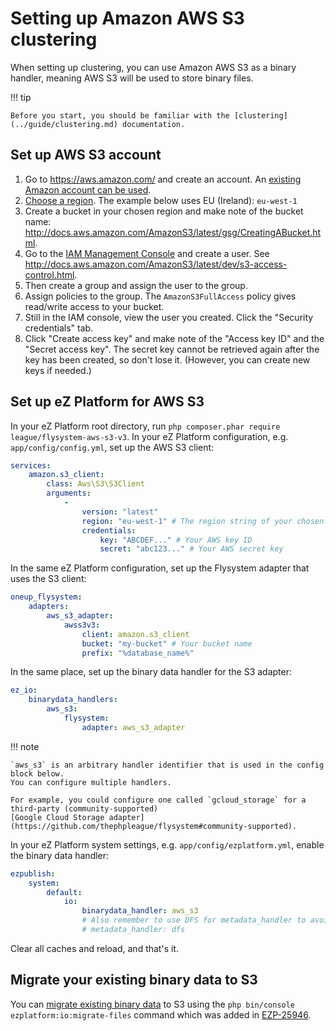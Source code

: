 # Setting up Amazon AWS S3 clustering

When setting up clustering, you can use Amazon AWS S3 as a binary handler,
meaning AWS S3 will be used to store binary files.

!!! tip

    Before you start, you should be familiar with the [clustering](../guide/clustering.md) documentation.

## Set up AWS S3 account

1.  Go to <https://aws.amazon.com/> and create an account.
An [existing Amazon account can be used](http://docs.aws.amazon.com/AmazonS3/latest/gsg/SigningUpforS3.html).
1.  [Choose a region](http://docs.aws.amazon.com/storagegateway/latest/userguide/available-regions-intro.html).
The example below uses EU (Ireland): `eu-west-1`
1.  Create a bucket in your chosen region and make note of the bucket name:
<http://docs.aws.amazon.com/AmazonS3/latest/gsg/CreatingABucket.html>.
1.  Go to the [IAM Management Console](https://console.aws.amazon.com/iam/home#/users) and create a user.
See <http://docs.aws.amazon.com/AmazonS3/latest/dev/s3-access-control.html>.
1.  Then create a group and assign the user to the group.
1.  Assign policies to the group. The `AmazonS3FullAccess` policy gives read/write access to your bucket.
1.  Still in the IAM console, view the user you created. Click the "Security credentials" tab.
1.  Click "Create access key" and make note of the "Access key ID" and the "Secret access key".
The secret key cannot be retrieved again after the key has been created, so don't lose it.
(However, you can create new keys if needed.)

## Set up eZ Platform for AWS S3

In your eZ Platform root directory, run `php composer.phar require league/flysystem-aws-s3-v3`.
In your eZ Platform configuration, e.g. `app/config/config.yml`, set up the AWS S3 client:

``` yaml
services:
    amazon.s3_client:
        class: Aws\S3\S3Client
        arguments:
            -
                version: "latest"
                region: "eu-west-1" # The region string of your chosen region
                credentials:
                    key: "ABCDEF..." # Your AWS key ID
                    secret: "abc123..." # Your AWS secret key
```

In the same eZ Platform configuration, set up the Flysystem adapter that uses the S3 client:

``` yaml
oneup_flysystem:
    adapters:
        aws_s3_adapter:
            awss3v3:
                client: amazon.s3_client
                bucket: "my-bucket" # Your bucket name
                prefix: "%database_name%"
```

In the same place, set up the binary data handler for the S3 adapter:

``` yaml
ez_io:
    binarydata_handlers:
        aws_s3:
            flysystem:
                adapter: aws_s3_adapter
```

!!! note

    `aws_s3` is an arbitrary handler identifier that is used in the config block below.
    You can configure multiple handlers.

    For example, you could configure one called `gcloud_storage` for a third-party (community-supported)
    [Google Cloud Storage adapter](https://github.com/thephpleague/flysystem#community-supported).

In your eZ Platform system settings, e.g. `app/config/ezplatform.yml`, enable the binary data handler:

``` yaml
ezpublish:
    system:
        default:
            io:
                binarydata_handler: aws_s3
                # Also remember to use DFS for metadata_handler to avoid expensive lookups to S3 (see Clustering guide)
                # metadata_handler: dfs
```

Clear all caches and reload, and that's it.

## Migrate your existing binary data to S3

You can [migrate existing binary data](../guide/clustering.md#migration) to S3 using the `php bin/console ezplatform:io:migrate-files` command
which was added in [EZP-25946](https://jira.ez.no/browse/EZP-25946).
